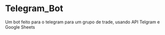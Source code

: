# Telegram_Bot
Um bot feito para o telegram para um grupo de trade, usando API Telgram e Google Sheets
